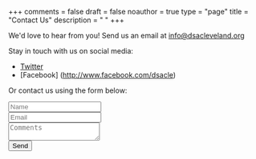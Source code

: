 +++
comments = false
draft = false
noauthor = true
type = "page"
title = "Contact Us"
description = " "
+++

We'd love to hear from you! Send us an email at [info@dsacleveland.org](mailto:info@dsacleveland.org)

Stay in touch with us on social media:

* [Twitter](http://www.twitter.com/DSA_Cleveland)
* [Facebook] (http://www.facebook.com/dsacle)

Or contact us using the form below:

<form action="https://formspree.io/info@dsacleveland.com" method="POST">
    <div class="form-group">
        <input type="text" name="name" placeholder="Name" class="form-control">
    </div>
    <div class="form-group">
        <input type="email" name="_replyto" placeholder="Email" class="form-control">
    </div>
    <div class="form-group">
        <textarea name="comments" placeholder="Comments" class="form-control"></textarea>
    </div>
    <div class="form-group">
        <input type="submit" value="Send" class="btn btn-primary">
    </div>
</form>
